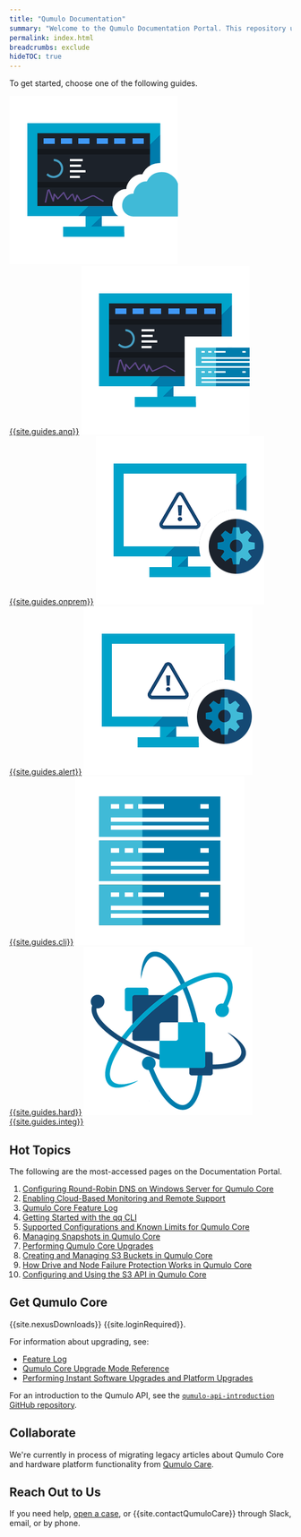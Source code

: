 ```yaml
---
title: "Qumulo Documentation"
summary: "Welcome to the Qumulo Documentation Portal. This repository uses <a href='https://www.writethedocs.org/guide/docs-as-code/'>docs-as-code principles</a> to provide guidance about working with Qumulo."
permalink: index.html
breadcrumbs: exclude
hideTOC: true
---
```


To get started, choose one of the following guides.



<div class="landing-page-buttons">
  <span class="guide-button">
    <a class="multilink" href="azure-administrator-guide/">
      <picture>
        <source type="image/webp" srcset="images/azure-native-qumulo-administrator-guide.webp">
        <source type="image/png" srcset="images/azure-native-qumulo-administrator-guide.png">
        <img src="images/azure-native-qumulo-administrator-guide.png" alt="An image of a computer screen with a stylized Qumulo Core interface behind an image of a cloud, symbolizing cloud deployments" class="landing-page-icon" width="301" height="301">
      </picture><br>{{site.guides.anq}}</a>
  </span>

  <span class="guide-button">
    <a class="multilink" href="administrator-guide/">
      <picture>
        <source type="image/webp" srcset="images/on-premises-administrator-guide.webp">
        <source type="image/png" srcset="images/on-premises-administrator-guide.png">
        <img src="images/on-premises-administrator-guide.png" alt="An image of a computer screen with a stylized Qumulo Core interface behind an image of a server blade, symbolizing administering on-premises hardware" class="landing-page-icon" width="301" height="301">
      </picture><br>{{site.guides.onprem}}</a>
  </span>

  <span class="guide-button">
    <a class="multilink" href="qumulo-alerts-guide/">
      <picture>
        <source type="image/webp" srcset="images/qumulo-alerts-guide.webp">
        <source type="image/png" srcset="images/qumulo-alerts-guide.png">
        <img src="images/qumulo-alerts-guide.png" alt="An image of a computer screen showing a warning triangle behind a stylized image of a cog wheel, symbolizing administering Qumulo Alerts instances" class="landing-page-icon" width="301" height="301">
      </picture><br>{{site.guides.alert}}</a>
  </span>

  <span class="guide-button">
    <a class="multilink" href="qq-cli-command-guide/">
      <picture>
        <source type="image/webp" srcset="images/qumulo-qq-cli-command-guide.webp">
        <source type="image/png" srcset="images/qumulo-qq-cli-command-guide.png">
        <img src="images/qumulo-alerts-guide.png" alt="An image of a computer screen showing a terminal window with a Qumulo qq CLI command" class="landing-page-icon" width="301" height="301">
      </picture><br>{{site.guides.cli}}</a>
  </span>

  <span class="guide-button">
    <a class="multilink" href="hardware-guide/">
      <picture>
        <source type="image/webp" srcset="images/hardware-guide.webp" width="301" height="301">
        <source type="image/png" srcset="images/hardware-guide.png" width="301" height="301">
        <img src="images/hardware-guide.png" alt="A stylized image of a server rack, symbolizing installing, configuring, and maintaining hardware" class="landing-page-icon" width="301" height="301">
      </picture><br>{{site.guides.hard}}</a>
  </span>

  <span class="guide-button">
    <a class="multilink" href="integration-guide/">
      <picture>
        <source type="image/webp" srcset="images/qumulo-integration-guide.webp">
        <source type="image/png" srcset="images/qumulo-integration-guide.png">
        <img src="images/qumulo-integration-guide.png" alt="A stylized image of two entities combining together with three items orbiting them, symbolizing integration" class="landing-page-icon" width="301" height="301">
      </picture><br>{{site.guides.integ}}</a>
  </span>
</div>


## Hot Topics
The following are the most-accessed pages on the Documentation Portal.

1. [Configuring Round-Robin DNS on Windows Server for Qumulo Core](/administrator-guide/network-configuration/configuring-round-robin-dns-windows-server.html)
2. [Enabling Cloud-Based Monitoring and Remote Support](/administrator-guide/monitoring-and-metrics/enabling-cloud-based-monitoring-remote-support.html)
3. [Qumulo Core Feature Log](/administrator-guide/upgrading-qumulo-core/feature-log.html)
4. [Getting Started with the qq CLI](/administrator-guide/qq-cli/getting-started.html)
5. [Supported Configurations and Known Limits for Qumulo Core](/administrator-guide/getting-started/supported-configurations-known-limits.html)
6. [Managing Snapshots in Qumulo Core](/administrator-guide/snapshots/managing-snapshots.html)
7. [Performing Qumulo Core Upgrades](/administrator-guide/upgrading-qumulo-core/performing-upgrades.html)
8. [Creating and Managing S3 Buckets in Qumulo Core](/administrator-guide/s3-api/creating-managing-s3-buckets.html)
9. [How Drive and Node Failure Protection Works in Qumulo Core](/administrator-guide/node-addition-replacement/how-drive-node-failure-protection-works.html)
10. [Configuring and Using the S3 API in Qumulo Core](/administrator-guide/s3-api/configuring-using-s3-api.html)

## Get Qumulo Core
{{site.nexusDownloads}} {{site.loginRequired}}.

For information about upgrading, see:
* [Feature Log](/administrator-guide/upgrading-qumulo-core/feature-log.html)
* [Qumulo Core Upgrade Mode Reference](/administrator-guide/upgrading-qumulo-core/mode-reference.html)
* [Performing Instant Software Upgrades and Platform Upgrades](/administrator-guide/upgrading-qumulo-core/instant-software-platform.html)

For an introduction to the Qumulo API, see the [`qumulo-api-introduction` GitHub repository](https://github.com/Qumulo/qumulo-api-introduction).

## Collaborate
We're currently in process of migrating legacy articles about Qumulo Core and hardware platform functionality from [Qumulo Care](https://care.qumulo.com/s/knowledge).

## Reach Out to Us
If you need help, [open a case](https://care.qumulo.com/s/submit-a-case), or {{site.contactQumuloCare}} through Slack, email, or by phone.
